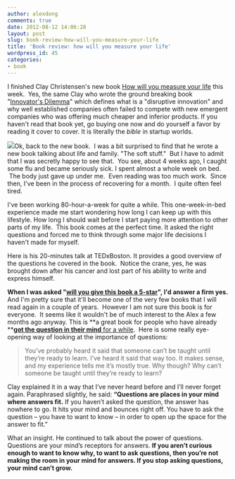 ```yaml
---
author: alexdong
comments: true
date: 2012-08-12 14:06:28
layout: post
slug: book-review-how-will-you-measure-your-life
title: 'Book review: how will you measure your life'
wordpress_id: 45
categories:
- book
---
```


I finished Clay Christensen's new book [How will you measure your life](http://www.amazon.com/How-Will-Measure-Your-Life/dp/0062102419/) this week.  Yes, the same Clay who wrote the ground breaking book "[Innovator's Dilemma](http://www.amazon.com/The-Innovators-Dilemma-Revolutionary-Essentials/dp/0060521996)" which defines what is a "disruptive innovation" and why well established companies often failed to compete with new emergent companies who was offering much cheaper and inferior products. If you haven't read that book yet, go buying one now and do yourself a favor by reading it cover to cover. It is literally the _bible_ in startup worlds.

![](http://harpercollins.co.in/Book_CoverImage/3306_Full_how_will_you_measure_your_life.jpg)Ok, back to the new book.  I was a bit surprised to find that he wrote a new book talking about life and family. "The soft stuff."  But I have to admit that I was secretly happy to see that.  You see, about 4 weeks ago, I caught some flu and became seriously sick. I spent almost a whole week on bed.  The body just gave up under me.  Even reading was too much work.  Since then, I've been in the process of recovering for a month.  I quite often feel tired.

I've been working 80-hour-a-week for quite a while. This one-week-in-bed experience made me start wondering how long I can keep up with this lifestyle. How long I should wait before I start paying more attention to other parts of my life.  This book comes at the perfect time. It asked the right questions and forced me to think through some major life decisions I haven't made for myself.

Here is his 20-minutes talk at TEDxBoston. It provides a good overview of the questions he covered in the book.  Notice the crane, yes, he was brought down after his cancer and lost part of his ability to write and express himself.


**When I was asked "[will you give this book a 5-star](https://twitter.com/diamondtin/status/233053668189020161)", I'd answer a firm yes.** And I'm pretty sure that it'll become one of the very few books that I will read again in a couple of years.  However I am not sure this book is for everyone.  It seems like it wouldn't be of much interest to the Alex a few months ago anyway. This is **a great book for people who have already **[**got the question in their mind** for a while](http://37signals.com/svn/posts/3225-what-are-questions).  Here is some really eye-opening way of looking at the importance of questions:


> You’ve probably heard it said that someone can’t be taught until they’re ready to learn. I’ve heard it said that way too. It makes sense, and my experience tells me it’s mostly true. Why though? Why can’t someone be taught until they’re ready to learn?

Clay explained it in a way that I’ve never heard before and I’ll never forget again. Paraphrased slightly, he said: **“Questions are places in your mind where answers fit.** If you haven’t asked the question, the answer has nowhere to go. It hits your mind and bounces right off. You have to ask the question – you have to want to know – in order to open up the space for the answer to fit.”

What an insight. He continued to talk about the power of questions. Questions are your mind’s receptors for answers. **If you aren’t curious enough to want to know why, to want to ask questions, then you’re not making the room in your mind for answers. If you stop asking questions, your mind can’t grow.**
